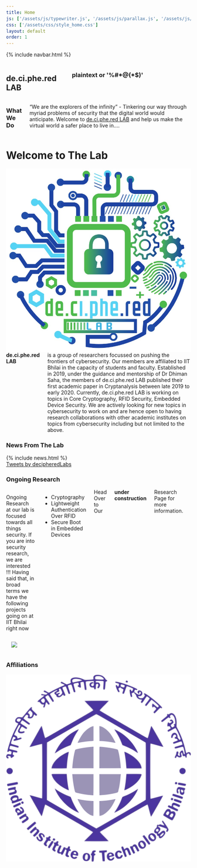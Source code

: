 ```yaml
---
title: Home
js: ['/assets/js/typewriter.js', '/assets/js/parallax.js', '/assets/js/twitter-handler.js']
css: ['/assets/css/style_home.css']
layout: default
order: 1
---
```

{% include navbar.html %}
<section class="header">
<div class="row">
    <div class="five columns">
        <h1>de.ci.phe.red<div class="name-small">LAB</div></h1>
        <br>
        <h3 class="heading">plaintext  or <span class="typewriter" >'%#*@(*$)'</span></h3>
    </div>
    <div class="motivation seven columns">
        <h3 class="heading">What We Do</h3>
        <p>
        “We are the explorers of the infinity” - Tinkering our way through myriad problems of security that the digital world would anticipate. Welcome to <a href="http://de.ci.phe.red">de.ci.phe.red LAB</a> and help us make the virtual world a safer place to live in….
        </p>
    </div>
</div>            
</section>
<!-- {% include navbar.html %} -->
<div class="row">
    <div class="spacer-small"></div>
</div>
<div class="row">
    <h1>Welcome to The Lab</h1>
    <div class="row">
        <div class="three columns">
            <img width="100%" src="/assets/images/logo.jpg">
        </div>
        <div class="nine columns">
        <b>de.ci.phe.red LAB</b> is a group of researchers focussed on pushing the frontiers of cybersecurity. Our members are affiliated to IIT Bhilai in the capacity of students and faculty. Established in 2019, under the guidance and mentorship of Dr Dhiman Saha, the members of de.ci.phe.red LAB published their first academic paper in Cryptanalysis between late 2019 to early 2020. Currently, de.ci.phe.red LAB is working on topics in Core Cryptography, RFID Security, Embedded Device Security. We are actively looking for new topics in cybersecurity to work on and are hence open to having research collaborations with other academic institutes on topics from cybersecurity including but not limited to the above.
        </div>
    </div>
    
</div>
<div class="spacer-small"></div>
<div class="news row">
    <h3 class="heading">News From The Lab</h3>
    <!-- <div class="half columns">&nbsp;</div> -->
    <div class="intro nine columns">
            {% include news.html %}
            <div class="row">
                <div class="spacer-small"></div>
            </div>
    </div>
    <!-- <div class="one columns">&nbsp;</div>  -->
    <div class="three columns">
        <div style="float:right;">
            <a class="twitter-timeline" data-lang="en" data-width="22em" data-height="50em" data-theme="dark" href="https://twitter.com/decipheredLabs?ref_src=twsrc%5Etfw">Tweets by decipheredLabs</a> <script async src="https://platform.twitter.com/widgets.js" charset="utf-8"></script>
        </div>
        <!-- <img style="float:left;max-width: 100%;" src="https://imgs.xkcd.com/comics/password_strength.png"> -->
    </div>
</div>

<div class="row">
    <h3 class="heading">Ongoing Research</h3>
    <div class="six columns">
        <p>
            Ongoing Research at our lab is focused towards all things security. If you are into security research, we are interested !!!
            Having said that, in broad terms we have the following projects going on at IIT Bhilai right now
            <ul>
                <li>Cryptography</li>
                <li>Lightweight Authentication Over RFID</li>
                <li>Secure Boot in Embedded Devices</li>
            </ul>
            Head Over to Our <b>under construction</b> Research Page for more information.
        </p>        
    </div>
    <div class="five columns">
        <img style=" margin:1em; float:right;max-width: 100%;" src="https://imgs.xkcd.com/comics/security.png">
    </div>
</div>

<div class="row">
    <div class="spacer-small"></div>
</div>

<div class="row">
    <h3 class="heading">Affiliations</h3>
    <img class="logo" src="/assets/images/iitbh.png">
</div>